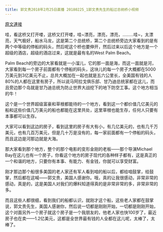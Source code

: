 ```yaml
---
title: 郭文贵2018年2月25日直播 20180225_1郭文贵先生的船过总统桥小视频
---
```


[原文連接](https://gnews.org/ThreadView/53477245)

哇，看这桥又打开喽，这桥又打开喽，哇~漂亮，漂亮，漂亮，………哇~，太漂亮，天气极好，船水马龙，这是第二个总统桥，第二个总统桥旁边大家看到的是有两个中等级的停船的码头，然后呢这个桥也要伸开，然后过来以后这个地方是一个超级的酒店，超级的酒店过来，这就是最有名的West Palm Beach。


Palm Beach的旁边的大家看就是一小溜儿，它的那一面是海，而这一面就是河，大家看到每一个房子前面都有个停船的码头，这块儿的每一个房子大概都在5000万美元到3亿美元不止，总共大概加在一起也就是五六公里长，全美国有钱的人80%的人都在这里有房子，所以说马阿拉戈俱乐部、甘乃迪总统家都在这儿，而且旁边那个岛就是甘乃迪总统为防止世界大战挖下的地下防空工事。这个地方相当的牛！


这个是一个世界超级富豪和草根都能待的一个地方，看到这一个都价值几亿美元的船和这些价值几万美元的船也都能在这里共处，这里草根也能生存，任何人只要有本事都可以生存。


大家可以看到这边的房子，看到这里的房子有大有小，有几亿美元的，也有几千万美元，也有几百万美元，但是几十万是没有的，每一家前面都有一个停船的码头，而且这边是河那边就是大海。


那大家看到那个地方，整个的那个电影的变形金刚的老板——那个导演Michael Bay在这儿也有一个房子，你看这个地方的房子现代的各种样子都有，这是真正的一个和谐的地方，只要你有本事、有能力、有金钱，你就可以享受财富。


刚才那边那个船很多美国的老人家还有军人看到咱的船以后，都给咱鼓掌，给鼓掌，然后都在这喊——郭文贵，美国人感谢你。哦，真的让我很感动，非常非常的感动，真是的，这是美国人对我们的爆料知道得真的是非常非常的多，非常非常的多。


而且这些人都很细，看到我们的船都认识，就刚才这个船，这些老人家都在鼓掌说，郭文贵先生，美国人感谢你，然后说一切都是刚刚开始，一切都是刚刚开始，这个对面另外一个房子就这个房子是一个我朋友的，他老人家也快100岁了，最近房子也在卖——1.2亿美元，这都是全世界最有钱的人全都在这儿呢，太棒了，太棒了。

